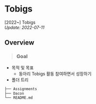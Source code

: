 # Tobigs
[2022~] Tobigs    
_Update: 2022-07-11_  

## **Overview** 
> ### **Goal**
+ 목적 및 목표
  - 동아리 Tobigs 활동 참여하면서 성장하기
+ 폴더 트리 
```bash
├── Assignments
├── Dacon
└── README.md
``` 
